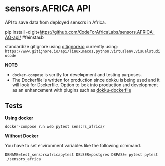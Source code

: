 # sensors.AFRICA API

API to save data from deployed sensors in Africa.

pip install -d git+https://github.com/CodeForAfricaLabs/sensors.AFRICA-AQ-api/ #feinstaub

standardize gitignore using [gitignore.io](https://www.gitignore.io/)
currently using: `https://www.gitignore.io/api/linux,macos,python,virtualenv,visualstudiocode`

**NOTE:** 
- `docker-compose` is scritly for development and testing purposes. 
- The Dockerfile is written for production since dokku is being used and it will look for Dockerfile. Option to look into production and development as an enhancement with plugins such as [dokku-dockerfile](https://github.com/mimischi/dokku-dockerfile)

## Tests

**Using docker**

```docker-compose run web pytest sensors_africa/```

**Without Docker**

You have to set environment variables like the following command.

```DBNAME=test_sensorsafricapytest DBUSER=postgres DBPASS= pytest pytest ./sensors_africa```
